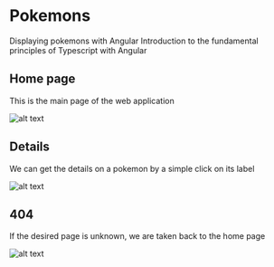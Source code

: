 # Pokemons
Displaying pokemons with Angular
Introduction to the fundamental principles of Typescript with Angular

## Home page

This is the main page of the web application

![alt text](http://image.noelshack.com/fichiers/2019/41/3/1570613507-pokemons-home-page.png)

## Details

We can get the details on a pokemon by a simple click on its label

![alt text](http://image.noelshack.com/fichiers/2019/41/3/1570613507-pokemons-home-page.png)

## 404

If the desired page is unknown, we are taken back to the home page

![alt text](http://image.noelshack.com/fichiers/2019/41/3/1570613514-pokemon-404.png)
